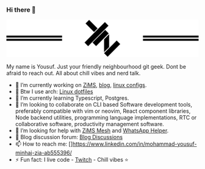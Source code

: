### Hi there 👋
![logo](images/yz_brand_icon.png)

My name is Yousuf. Just your friendly neighbourhood git geek. Dont be afraid to reach out. All about chill vibes and nerd talk.

- 🔭 I’m currently working on [ZiMS](https://github.com/yzia2000/zims-mesh), [blog](https://yzia2000.github.io/blog), [linux configs](https://github.com/yzia2000/dotfiles).
- 🐧 Btw I use arch: [Linux dotfiles](https://github.com/yzia2000/dotfiles)
- 🌱 I’m currently learning Typescript, Postgres.
- 👯 I’m looking to collaborate on CLI based Software development tools, preferably compatible with vim or neovim, React component libraries, Node backend utilities, programming language implementations, RTC or collaborative software, productivity management software.
- 🤔 I’m looking for help with [ZiMS Mesh](https://github.com/yzia2000/zims-mesh) and [WhatsApp Helper](https://github.com/yzia2000/whatsapphelper).
- 💬 Blog discussion forum: [Blog Discussions](https://github.com/yzia2000/blog/discussions)
- 📫 How to reach me: []https://www.linkedin.com/in/mohammad-yousuf-minhaj-zia-ab555396/
- ⚡ Fun fact: I live code - [Twitch](https://www.twitch.tv/masteryoushi1234) - Chill vibes ⭐
